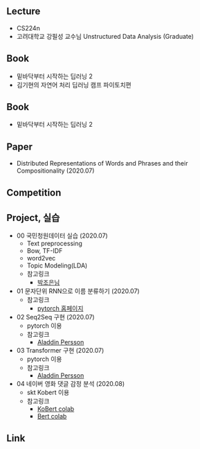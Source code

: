 ## Lecture
- CS224n
- 고려대학교 강필성 교수님 Unstructured Data Analysis (Graduate)

## Book
- 밑바닥부터 시작하는 딥러닝 2
- 김기현의 자연어 처리 딥러닝 캠프 파이토치편

## Book
- 밑바닥부터 시작하는 딥러닝 2

## Paper
 - Distributed Representations of Words and Phrases and their Compositionality (2020.07)

## Competition

## Project, 실습
- 00 국민청원데이터 실습 (2020.07)
    - Text preprocessing
    - Bow, TF-IDF
    - word2vec
    - Topic Modeling(LDA)
    - 참고링크
        - [박조은님](https://github.com/corazzon)
- 01 문자단위 RNN으로 이름 분류하기 (2020.07)
    - 참고링크
        - [pytorch 홈페이지](https://tutorials.pytorch.kr/intermediate/char_rnn_classification_tutorial.html)
- 02 Seq2Seq 구현 (2020.07)
    - pytorch 이용
    - 참고링크
        - [Aladdin Persson](https://www.youtube.com/channel/UCkzW5JSFwvKRjXABI-UTAkQ)
- 03 Transformer 구현 (2020.07)
    - pytorch 이용
    - 참고링크
        - [Aladdin Persson](https://www.youtube.com/channel/UCkzW5JSFwvKRjXABI-UTAkQ)
- 04 네이버 영화 댓글 감정 분석 (2020.08)
    - skt Kobert 이용
    - 참고링크
        - [KoBert colab](https://colab.research.google.com/github/SKTBrain/KoBERT/blob/master/scripts/NSMC/naver_review_classifications_pytorch_kobert.ipynb)
        - [Bert colab](https://colab.research.google.com/drive/1tIf0Ugdqg4qT7gcxia3tL7und64Rv1dP#scrollTo=DbsNMA8Idc3K)

## Link